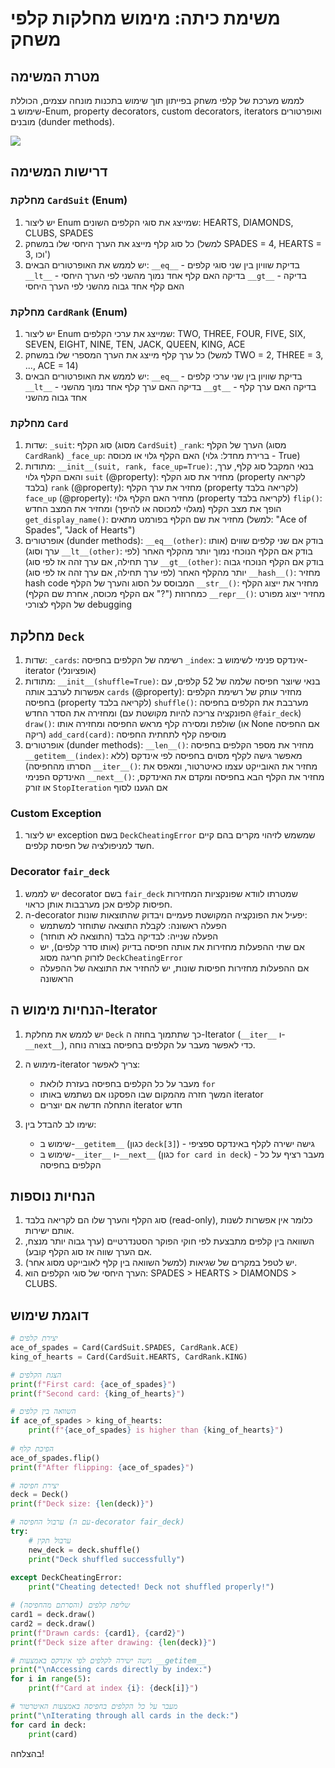 # משימת כיתה: מימוש מחלקות קלפי משחק
## מטרת המשימה
לממש מערכת של קלפי משחק בפייתון תוך שימוש בתכנות מונחה עצמים, הכוללת שימוש ב-Enum, property decorators, custom decorators, iterators ואופרטורים מובנים (dunder methods).

<img src="card_diagram.png">

## דרישות המשימה

### מחלקת `CardSuit` (Enum)
1. יש ליצור Enum שמייצג את סוגי הקלפים השונים: HEARTS, DIAMONDS, CLUBS, SPADES
2. כל סוג קלף מייצג את הערך היחסי שלו במשחק (למשל SPADES = 4, HEARTS = 3, וכו')
3. יש לממש את האופרטורים הבאים:
   `__eq__` - בדיקת שוויון בין שני סוגי קלפים
   `__lt__` - בדיקה האם קלף אחד נמוך מהשני לפי הערך היחסי
   `__gt__` - בדיקה האם קלף אחד גבוה מהשני לפי הערך היחסי

### מחלקת `CardRank` (Enum)
1. יש ליצור Enum שמייצג את ערכי הקלפים: TWO, THREE, FOUR, FIVE, SIX, SEVEN, EIGHT, NINE, TEN, JACK, QUEEN, KING, ACE
2. כל ערך קלף מייצג את הערך המספרי שלו במשחק (למשל TWO = 2, THREE = 3, ..., ACE = 14)
3. יש לממש את האופרטורים הבאים:
   `__eq__` - בדיקת שוויון בין שני ערכי קלפים
   `__lt__` - בדיקה האם ערך קלף אחד נמוך מהשני
   `__gt__` - בדיקה האם ערך קלף אחד גבוה מהשני

### מחלקת `Card`
1. שדות:
   `_suit`: סוג הקלף (מסוג `CardSuit`)
   `_rank`: הערך של הקלף (מסוג `CardRank`)
   `_face_up`: האם הקלף גלוי או מכוסה (ברירת מחדל: גלוי - True)
2. מתודות:
   `__init__(suit, rank, face_up=True)`: בנאי המקבל סוג קלף, ערך, והאם הקלף גלוי
   `suit` (@property): מחזיר את סוג הקלף (property לקריאה בלבד)
   `rank` (@property): מחזיר את ערך הקלף (property לקריאה בלבד)
   `face_up` (@property): מחזיר האם הקלף גלוי (property לקריאה בלבד)
   `flip()`: הופך את מצב הקלף (מגלוי למכוסה או להיפך) ומחזיר את המצב החדש
   `get_display_name()`: מחזיר את שם הקלף בפורמט מתאים (למשל: "Ace of Spades", "Jack of Hearts")
3. אופרטורים (dunder methods):
   `__eq__(other)`: בודק אם שני קלפים שווים (אותו ערך וסוג)
   `__lt__(other)`: בודק אם הקלף הנוכחי נמוך יותר מהקלף האחר (לפי ערך תחילה, אם ערך זהה אז לפי סוג)
   `__gt__(other)`: בודק אם הקלף הנוכחי גבוה יותר מהקלף האחר (לפי ערך תחילה, אם ערך זהה אז לפי סוג)
   `__hash__()`: מחזיר hash code המבוסס על הסוג והערך של הקלף
   `__str__()`: מחזיר את ייצוג הקלף כמחרוזת ("?" אם הקלף מכוסה, אחרת שם הקלף)
   `__repr__()`: מחזיר ייצוג מפורט של הקלף לצורכי debugging

## מחלקת `Deck`
1. שדות:
   `_cards`: רשימה של הקלפים בחפיסה
   `_index`: אינדקס פנימי לשימוש ב-iterator (אופציונלי)
2. מתודות:
   `__init__(shuffle=True)`: בנאי שיוצר חפיסה שלמה של 52 קלפים, עם אפשרות לערבב אותה
   `cards` (@property): מחזיר עותק של רשימת הקלפים בחפיסה (property לקריאה בלבד)
   `shuffle()`: מערבבת את הקלפים בחפיסה ומחזירה את הסדר החדש (הפונקציה צריכה להיות מקושטת עם `@fair_deck`)
   `draw()`: שולפת ומסירה קלף מראש החפיסה ומחזירה אותו (או None אם החפיסה ריקה)
   `add_card(card)`: מוסיפה קלף לתחתית החפיסה
3. אופרטורים (dunder methods):
   `__len__()`: מחזיר את מספר הקלפים בחפיסה
   `__getitem__(index)`: מאפשר גישה לקלף מסוים בחפיסה לפי אינדקס (ללא הסרתו מהחפיסה)
   `__iter__()`: מחזיר את האובייקט עצמו כאיטרטור, ומאפס את האינדקס הפנימי
   `__next__()`: מחזיר את הקלף הבא בחפיסה ומקדם את האינדקס, או זורק `StopIteration` אם הגענו לסוף

### Custom Exception
1. יש ליצור exception בשם `DeckCheatingError` שמשמש לזיהוי מקרים בהם קיים חשד למניפולציה של חפיסת קלפים.

### Decorator `fair_deck`
1. יש לממש decorator בשם `fair_deck` שמטרתו לוודא שפונקציות המחזירות חפיסות קלפים אכן מערבבות אותן כראוי.
2. ה-decorator יפעיל את הפונקציה המקושטת פעמיים ויבדוק שהתוצאות שונות:
   - הפעלה ראשונה: לקבלת התוצאה שתוחזר למשתמש
   - הפעלה שנייה: לבדיקה בלבד (התוצאה לא תוחזר)
   - אם שתי ההפעלות מחזירות את אותה חפיסה בדיוק (אותו סדר קלפים), יש לזרוק חריגה מסוג `DeckCheatingError`
   - אם ההפעלות מחזירות חפיסות שונות, יש להחזיר את התוצאה של ההפעלה הראשונה
## הנחיות מימוש ה-Iterator
1. יש לממש את מחלקת `Deck` כך שתתמוך בחוזה ה-Iterator (`__iter__` ו-`__next__`), כדי לאפשר מעבר על הקלפים בחפיסה בצורה נוחה.
2. מימוש ה-iterator צריך לאפשר:
   - מעבר על כל הקלפים בחפיסה בעזרת לולאת `for`
   - המשך חזרה מהמקום שבו הפסקנו אם נשתמש באותו iterator
   - התחלה חדשה אם יוצרים iterator חדש

3. שימו לב להבדל בין:
   - שימוש ב-`__getitem__` (כגון `deck[3]`) - גישה ישירה לקלף באינדקס ספציפי
   - שימוש ב-`__iter__` ו-`__next__` (כגון `for card in deck`) - מעבר רציף על כל הקלפים בחפיסה

## הנחיות נוספות
1. סוג הקלף והערך שלו הם לקריאה בלבד (read-only), כלומר אין אפשרות לשנות אותם ישירות.
2. השוואה בין קלפים מתבצעת לפי חוקי הפוקר הסטנדרטיים (ערך גבוה יותר מנצח, אם הערך שווה אז סוג הקלף קובע).
3. יש לטפל במקרים של שגיאות (למשל השוואה בין קלף לאובייקט מסוג אחר).
4. הערך היחסי של סוגי הקלפים הוא: SPADES > HEARTS > DIAMONDS > CLUBS.

## דוגמת שימוש
```python
# יצירת קלפים
ace_of_spades = Card(CardSuit.SPADES, CardRank.ACE)
king_of_hearts = Card(CardSuit.HEARTS, CardRank.KING)

# הצגת הקלפים
print(f"First card: {ace_of_spades}")
print(f"Second card: {king_of_hearts}")

# השוואה בין קלפים
if ace_of_spades > king_of_hearts:
    print(f"{ace_of_spades} is higher than {king_of_hearts}")
    
# הפיכת קלף
ace_of_spades.flip()
print(f"After flipping: {ace_of_spades}")

# יצירת חפיסה
deck = Deck()
print(f"Deck size: {len(deck)}")

# ערבול החפיסה (עם ה-decorator fair_deck)
try:
    # ערבול תקין
    new_deck = deck.shuffle()
    print("Deck shuffled successfully")
    
except DeckCheatingError:
    print("Cheating detected! Deck not shuffled properly!")

# שליפת קלפים (והסרתם מהחפיסה)
card1 = deck.draw()
card2 = deck.draw()
print(f"Drawn cards: {card1}, {card2}")
print(f"Deck size after drawing: {len(deck)}")

# גישה ישירה לקלפים לפי אינדקס באמצעות __getitem__
print("\nAccessing cards directly by index:")
for i in range(5):
    print(f"Card at index {i}: {deck[i]}")

# מעבר על כל הקלפים בחפיסה באמצעות האיטרטור
print("\nIterating through all cards in the deck:")
for card in deck:
    print(card)
```
בהצלחה!
